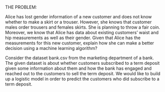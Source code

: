 THE PROBLEM:


Alice has lost gender information of a new customer and does not know whether to make a skirt or a trouser.
However, she knows that customer males order trousers and females skirts. She is planning to throw a fair
coin. Moreover, we know that Alice has data about existing customers’ waist and hip measurements as well as
their gender. Given that Alice has the measurements for this new customer, explain how she can make a
better decision using a machine learning algorithm?

Consider the dataset bank.csv from the marketing department of a bank. The given dataset is about whether
customers subscribed to a term deposit given some information about them and how the bank has engaged
and reached out to the customers to sell the term deposit. We would like to build up a logistic model in order
to predict the customers who did subscribe to a term deposit.
